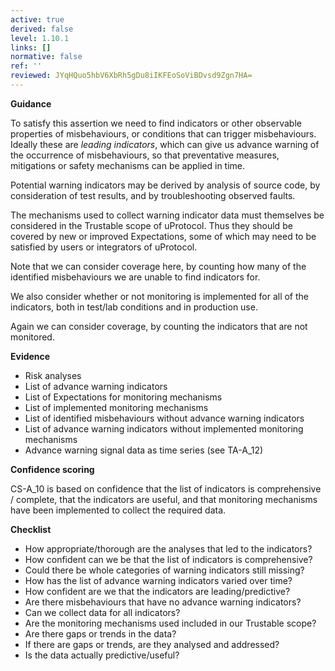 ```yaml
---
active: true
derived: false
level: 1.10.1
links: []
normative: false
ref: ''
reviewed: JYqHQuo5hbV6XbRh5gDu8iIKFEoSoViBDvsd9Zgn7HA=
---
```


**Guidance**

To satisfy this assertion we need to find indicators or other observable
properties of misbehaviours, or conditions that can trigger misbehaviours.
Ideally these are _leading indicators_, which can give us advance warning of the
occurrence of misbehaviours, so that preventative measures, mitigations or
safety mechanisms can be applied in time.

Potential warning indicators may be derived by analysis of source code,
by consideration of test results, and by troubleshooting observed faults.

The mechanisms used to collect warning indicator data must themselves be
considered in the Trustable scope of uProtocol. Thus they should be covered by new
or improved Expectations, some of which may need to be satisfied by users or
integrators of uProtocol.

Note that we can consider coverage here, by counting how many of the identified
misbehaviours we are unable to find indicators for.

We also consider whether or not monitoring is implemented for all of the
indicators, both in test/lab conditions and in production use.

Again we can consider coverage, by counting the indicators that are not
monitored.

**Evidence**

- Risk analyses
- List of advance warning indicators
- List of Expectations for monitoring mechanisms
- List of implemented monitoring mechanisms
- List of identified misbehaviours without advance warning indicators
- List of advance warning indicators without implemented monitoring mechanisms
- Advance warning signal data as time series (see TA-A_12)

**Confidence scoring**

CS-A_10 is based on confidence that the list of indicators is comprehensive /
complete, that the indicators are useful, and that monitoring mechanisms have
been implemented to collect the required data.

**Checklist**

- How appropriate/thorough are the analyses that led to the indicators?
- How confident can we be that the list of indicators is comprehensive?
- Could there be whole categories of warning indicators still missing?
- How has the list of advance warning indicators varied over time?
- How confident are we that the indicators are leading/predictive?
- Are there misbehaviours that have no advance warning indicators?
- Can we collect data for all indicators?
- Are the monitoring mechanisms used included in our Trustable scope?
- Are there gaps or trends in the data?
- If there are gaps or trends, are they analysed and addressed?
- Is the data actually predictive/useful?
